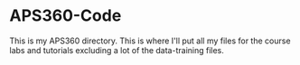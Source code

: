 # APS360-Code
This is my APS360 directory. This is where I'll put all my files for the course labs and tutorials excluding a lot of the data-training files.